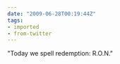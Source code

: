 ```yaml
---
date: "2009-06-28T00:19:44Z"
tags:
- imported
- from-twitter
---
```

"Today we spell redemption: R.O.N."

